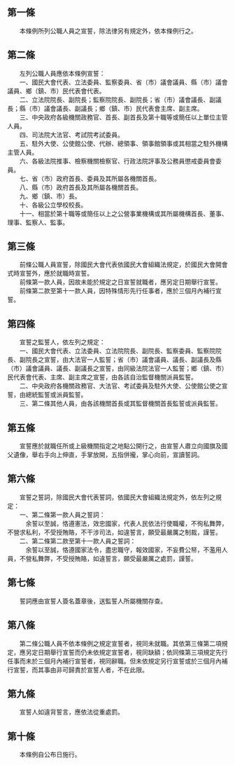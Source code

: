 第一條 
-------
　　本條例所列公職人員之宣誓，除法律另有規定外，依本條例行之。  


第二條 
-------
　　左列公職人員應依本條例宣誓：  
　　一、國民大會代表、立法委員、監察委員、省（市）議會議員、縣（市）議會議員、鄉（鎮、市）民代表會代表。  
　　二、立法院院長、副院長；監察院院長、副院長；省（市）議會議長、副議長；縣（市）議會議長、副議長；鄉（鎮、市）民代表會主席、副主席。  
　　三、中央政府各級機關政務官、首長、副首長及第十職等或簡任以上單位主管人員。  
　　四、司法院大法官、考試院考試委員。  
　　五、駐外大使、公使館公使、代辦、總領事、領事館領事或其相當之駐外機構主管人員。  
　　六、各級法院推事、檢察機關檢察官、行政法院評事及公務員懲戒委員會委員。  
　　七、省（市）政府首長、委員及其所屬各機關首長。  
　　八、縣（市）政府首長及其所屬各機關首長。  
　　九、鄉（鎮、市）長。  
　　十、各級公立學校校長。  
　　十一、相當於第十職等或簡任以上之公營事業機構或其所屬機構首長、董事、理事、監察人、監事。  


第三條 
-------
　　前條公職人員宣誓，除國民大會代表依國民大會組織法規定，於國民大會開會式時宣誓外，應於就職時宣誓。  
　　前條第一款人員，因故未能於規定之日宣誓就職者，應另定日期舉行宣誓。  
　　前條第二款至第十一款人員，因特殊情形先行任事者，應於三個月內補行宣誓。  


第四條 
-------
　　宣誓之監誓人，依左列之規定：  
　　一、國民大會代表、立法委員、立法院院長、副院長、監察委員、監察院院長、副院長之宣誓，由大法官一人監誓；省（市）議會議員、議長、副議長及縣（市）議會議員、議長、副議長之宣誓，由同級法院法官一人監誓；鄉（鎮、市）民代表會代表、主席、副主席之宣誓，由各該自治監督機關派員監誓。  
　　二、中央政府各機關政務官、大法官、考試委員及駐外大使、公使館公使之宣誓，由總統監誓或派員監誓。  
　　三、第二條其他人員，由各該機關首長或其監督機關首長監誓或派員監誓。  


第五條 
-------
　　宣誓應於就職任所或上級機關指定之地點公開行之，由宣誓人肅立向國旗及國父遺像，舉右手向上伸直，手掌放開，五指併攏，掌心向前，宣讀誓詞。  


第六條 
-------
　　宣誓之誓詞，除國民大會代表誓詞，依國民大會組織法規定外，依左列之規定：  
　　一、第二條第一款人員之誓詞：  
　　　余誓以至誠，恪遵憲法，效忠國家，代表人民依法行使職權，不徇私舞弊，不營求私利，不受授賄賂，不干涉司法，如違誓言，願受最嚴厲之制裁，謹誓。  
　　二、第二條第二款至第十一款人員之誓詞：  
　　　余誓以至誠，恪遵國家法令，盡忠職守，報效國家，不妄費公帑，不濫用人員，不營私舞弊，不受授賄賂，如違誓言，願受最嚴厲之處罰，謹誓。  


第七條 
-------
　　誓詞應由宣誓人簽名蓋章後，送監誓人所屬機關存查。  


第八條 
-------
　　第二條公職人員不依本條例之規定宣誓者，視同未就職。其依第三條第二項規定，應另定日期舉行宣誓而仍未依規定宣誓者，視同缺額；依同條第三項規定先行任事而未於三個月內補行宣誓者，視同辭職。但未依規定另行宣誓或於三個月內補行宣誓，而其事由非可歸責於宣誓人者，不在此限。  


第九條 
-------
　　宣誓人如違背誓言，應依法從重處罰。  


第十條 
-------
　　本條例自公布日施行。